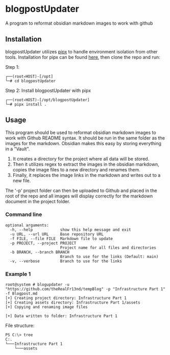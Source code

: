 # blogpostUpdater
<p> A program to reformat obsidian markdown images to work with github </p> 

## Installation
blogpostUpdater utilizes [pipx](https://pipxproject.github.io/pipx/) to handle environment isolation from other tools. Installation for pipx can be found [here](https://pipxproject.github.io/pipx/installation/), then clone the repo and run:

Step 1:
```text
┌──(root💀HOST)-[/opt]
└─# cd blogpostUpdater
```

Step 2: Install blogpostUpdater with pipx
```text
┌──(root💀HOST)-[/opt/blogpostUpdater]
└─# pipx install .
```
<p></p>

## Usage
This program should be used to reformat obsidian markdown images to work with Github README syntax. It should be run in the same folder as the images for the markdown. Obsidian makes this easy by storing everything in a "Vault".
1. It creates a directory for the project where all data will be stored. 
2. Then it utilizes regex to extract the images in the obsidian markdown, copies the image files to a new directory and renames them. 
3. Finally, it replaces the image links in the markdown and writes out to a new file. 

The '-p' project folder can then be uploaded to Github and placed in the root of the repo and all images will display correctly for the markdown document in the project folder.

### Command line
```text
optional arguments:
  -h, --help            show this help message and exit
  -u URL, --url URL     Base repository URL
  -f FILE, --file FILE  Markdown file to update
  -p PROJECT, --project PROJECT
                        Project name for all files and directories
  -b BRANCH, --branch BRANCH
                        Branch to use for the links (Default: main)
  -v, --verbose         Branch to use for the links
```
<p></p>

### Example 1
```text
root@system # blogupdater -u "https://github.com/theRealFr13nd/tempBlog" -p "Infrastructure Part 1" -f Blogpost.md
[+] Creating project directory: Infrastructure Part 1
[+] Creating assets directory: Infrastructure Part 1/assets
[+] Copying and renaming image files

[+] Data written to folder: Infrastructure Part 1
```

File structure:
```text
PS C:\> tree
C:.
└───Infrastructure Part 1
    └───assets
```
